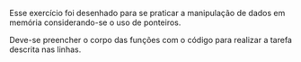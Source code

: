 Esse exercício foi desenhado para se praticar a manipulação de dados em memória considerando-se o uso de ponteiros.

Deve-se preencher o corpo das funções com o código para realizar a tarefa descrita nas linhas.